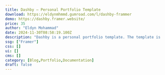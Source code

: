```yaml
---
title: Dashby — Personal Portfolio Template
download: https://eldynmhmmd.gumroad.com/l/dashby-frammer
demo: https://dashby.framer.website/
price: 35
author: "Eldyn Mohammad"
date: 2024-11-30T08:58:19.100Z
description: "Dashby is a personal portfolio template. The template is 100% responsive and fully customizable, and it also supports light and dark modes."
ssg: ["Framer"]
css: []
ui: []
cms: []
category: [Blog,Portfolio,Documentation]
draft: false
---
```

